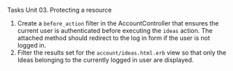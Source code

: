 Tasks Unit 03. Protecting a resource

1. Create a `before_action` filter in the AccountController that ensures the current user is authenticated before executing the `ideas` action. The attached method should redirect to the log in form if the user is not logged in.
2. Filter the results set for the `account/ideas.html.erb` view so that only the Ideas belonging to the currently logged in user are displayed.